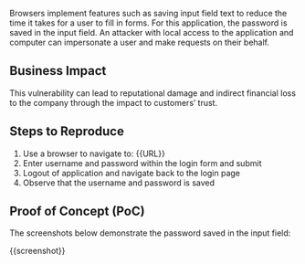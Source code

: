 Browsers implement features such as saving input field text to reduce the time it takes for a user to fill in forms. For this application, the password is saved in the input field. An attacker with local access to the application and computer can impersonate a user and make requests on their behalf.

## Business Impact

This vulnerability can lead to reputational damage and indirect financial loss to the company through the impact to customers’ trust.

## Steps to Reproduce

1. Use a browser to navigate to: {{URL}}
1. Enter username and password within the login form and submit
1. Logout of application and navigate back to the login page
1. Observe that the username and password is saved

## Proof of Concept (PoC)

The screenshots below demonstrate the password saved in the input field:

{{screenshot}}
